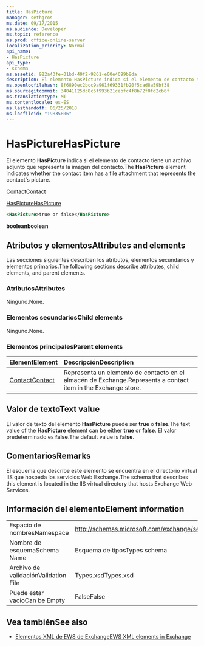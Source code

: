 ```yaml
---
title: HasPicture
manager: sethgros
ms.date: 09/17/2015
ms.audience: Developer
ms.topic: reference
ms.prod: office-online-server
localization_priority: Normal
api_name:
- HasPicture
api_type:
- schema
ms.assetid: 922a43fe-01bd-49f2-9261-e00e4699b8da
description: El elemento HasPicture indica si el elemento de contacto tiene un archivo adjunto que representa la imagen del contacto.
ms.openlocfilehash: 8f6890ec2bcc9a961f69331fb20f5cad8a59bf38
ms.sourcegitcommit: 34041125dc8c5f993b21cebfc4f8b72f0fd2cb6f
ms.translationtype: MT
ms.contentlocale: es-ES
ms.lasthandoff: 06/25/2018
ms.locfileid: "19835806"
---
```

# <a name="haspicture"></a><span data-ttu-id="41643-103">HasPicture</span><span class="sxs-lookup"><span data-stu-id="41643-103">HasPicture</span></span>

<span data-ttu-id="41643-104">El elemento **HasPicture** indica si el elemento de contacto tiene un archivo adjunto que representa la imagen del contacto.</span><span class="sxs-lookup"><span data-stu-id="41643-104">The **HasPicture** element indicates whether the contact item has a file attachment that represents the contact's picture.</span></span> 
  
[<span data-ttu-id="41643-105">Contact</span><span class="sxs-lookup"><span data-stu-id="41643-105">Contact</span></span>](contact.md)
  
[<span data-ttu-id="41643-106">HasPicture</span><span class="sxs-lookup"><span data-stu-id="41643-106">HasPicture</span></span>](haspicture.md)
  
```xml
<HasPicture>true or false</HasPicture>
```

 <span data-ttu-id="41643-107">**boolean**</span><span class="sxs-lookup"><span data-stu-id="41643-107">**boolean**</span></span>
## <a name="attributes-and-elements"></a><span data-ttu-id="41643-108">Atributos y elementos</span><span class="sxs-lookup"><span data-stu-id="41643-108">Attributes and elements</span></span>

<span data-ttu-id="41643-109">Las secciones siguientes describen los atributos, elementos secundarios y elementos primarios.</span><span class="sxs-lookup"><span data-stu-id="41643-109">The following sections describe attributes, child elements, and parent elements.</span></span>
  
### <a name="attributes"></a><span data-ttu-id="41643-110">Atributos</span><span class="sxs-lookup"><span data-stu-id="41643-110">Attributes</span></span>

<span data-ttu-id="41643-111">Ninguno.</span><span class="sxs-lookup"><span data-stu-id="41643-111">None.</span></span>
  
### <a name="child-elements"></a><span data-ttu-id="41643-112">Elementos secundarios</span><span class="sxs-lookup"><span data-stu-id="41643-112">Child elements</span></span>

<span data-ttu-id="41643-113">Ninguno.</span><span class="sxs-lookup"><span data-stu-id="41643-113">None.</span></span>
  
### <a name="parent-elements"></a><span data-ttu-id="41643-114">Elementos principales</span><span class="sxs-lookup"><span data-stu-id="41643-114">Parent elements</span></span>

|<span data-ttu-id="41643-115">**Element**</span><span class="sxs-lookup"><span data-stu-id="41643-115">**Element**</span></span>|<span data-ttu-id="41643-116">**Descripción**</span><span class="sxs-lookup"><span data-stu-id="41643-116">**Description**</span></span>|
|:-----|:-----|
|[<span data-ttu-id="41643-117">Contact</span><span class="sxs-lookup"><span data-stu-id="41643-117">Contact</span></span>](contact.md) <br/> |<span data-ttu-id="41643-118">Representa un elemento de contacto en el almacén de Exchange.</span><span class="sxs-lookup"><span data-stu-id="41643-118">Represents a contact item in the Exchange store.</span></span>  <br/> |
   
## <a name="text-value"></a><span data-ttu-id="41643-119">Valor de texto</span><span class="sxs-lookup"><span data-stu-id="41643-119">Text value</span></span>

<span data-ttu-id="41643-120">El valor de texto del elemento **HasPicture** puede ser **true** o **false**.</span><span class="sxs-lookup"><span data-stu-id="41643-120">The text value of the **HasPicture** element can be either **true** or **false**.</span></span> <span data-ttu-id="41643-121">El valor predeterminado es **false**.</span><span class="sxs-lookup"><span data-stu-id="41643-121">The default value is **false**.</span></span>
  
## <a name="remarks"></a><span data-ttu-id="41643-122">Comentarios</span><span class="sxs-lookup"><span data-stu-id="41643-122">Remarks</span></span>

<span data-ttu-id="41643-123">El esquema que describe este elemento se encuentra en el directorio virtual IIS que hospeda los servicios Web Exchange.</span><span class="sxs-lookup"><span data-stu-id="41643-123">The schema that describes this element is located in the IIS virtual directory that hosts Exchange Web Services.</span></span>
  
## <a name="element-information"></a><span data-ttu-id="41643-124">Información del elemento</span><span class="sxs-lookup"><span data-stu-id="41643-124">Element information</span></span>

|||
|:-----|:-----|
|<span data-ttu-id="41643-125">Espacio de nombres</span><span class="sxs-lookup"><span data-stu-id="41643-125">Namespace</span></span>  <br/> |http://schemas.microsoft.com/exchange/services/2006/types  <br/> |
|<span data-ttu-id="41643-126">Nombre de esquema</span><span class="sxs-lookup"><span data-stu-id="41643-126">Schema Name</span></span>  <br/> |<span data-ttu-id="41643-127">Esquema de tipos</span><span class="sxs-lookup"><span data-stu-id="41643-127">Types schema</span></span>  <br/> |
|<span data-ttu-id="41643-128">Archivo de validación</span><span class="sxs-lookup"><span data-stu-id="41643-128">Validation File</span></span>  <br/> |<span data-ttu-id="41643-129">Types.xsd</span><span class="sxs-lookup"><span data-stu-id="41643-129">Types.xsd</span></span>  <br/> |
|<span data-ttu-id="41643-130">Puede estar vacío</span><span class="sxs-lookup"><span data-stu-id="41643-130">Can be Empty</span></span>  <br/> |<span data-ttu-id="41643-131">False</span><span class="sxs-lookup"><span data-stu-id="41643-131">False</span></span>  <br/> |
   
## <a name="see-also"></a><span data-ttu-id="41643-132">Vea también</span><span class="sxs-lookup"><span data-stu-id="41643-132">See also</span></span>



- [<span data-ttu-id="41643-133">Elementos XML de EWS de Exchange</span><span class="sxs-lookup"><span data-stu-id="41643-133">EWS XML elements in Exchange</span></span>](ews-xml-elements-in-exchange.md)

